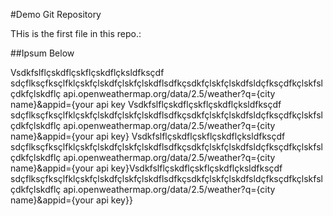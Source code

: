 #Demo Git Repository

THis is the first file in this repo.:

##Ipsum Below

Vsdkfslflçskdflçskflçskdflçksldfksçdf
sdçflksçfksçlfklçskfçlskdfçlskfçlskdflsdfkçsdkfçlskfçlskdfsldçfksçdfkçlskfslçdkfçlskdflç
api.openweathermap.org/data/2.5/weather?q={city name}&appid={your api key
Vsdkfslflçskdflçskflçskdflçksldfksçdf
sdçflksçfksçlfklçskfçlskdfçlskfçlskdflsdfkçsdkfçlskfçlskdfsldçfksçdfkçlskfslçdkfçlskdflç
api.openweathermap.org/data/2.5/weather?q={city name}&appid={your api key}
Vsdkfslflçskdflçskflçskdflçksldfksçdf
sdçflksçfksçlfklçskfçlskdfçlskfçlskdflsdfkçsdkfçlskfçlskdfsldçfksçdfkçlskfslçdkfçlskdflç
api.openweathermap.org/data/2.5/weather?q={city name}&appid={your api key}Vsdkfslflçskdflçskflçskdflçksldfksçdf
sdçflksçfksçlfklçskfçlskdfçlskfçlskdflsdfkçsdkfçlskfçlskdfsldçfksçdfkçlskfslçdkfçlskdflç
api.openweathermap.org/data/2.5/weather?q={city name}&appid={your api key}}
